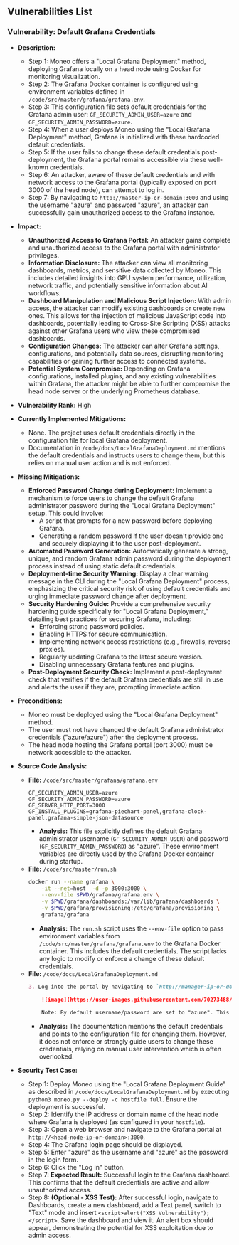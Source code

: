 ## Vulnerabilities List

### Vulnerability: Default Grafana Credentials

- **Description:**
    - Step 1: Moneo offers a "Local Grafana Deployment" method, deploying Grafana locally on a head node using Docker for monitoring visualization.
    - Step 2: The Grafana Docker container is configured using environment variables defined in `/code/src/master/grafana/grafana.env`.
    - Step 3: This configuration file sets default credentials for the Grafana admin user: `GF_SECURITY_ADMIN_USER=azure` and `GF_SECURITY_ADMIN_PASSWORD=azure`.
    - Step 4: When a user deploys Moneo using the "Local Grafana Deployment" method, Grafana is initialized with these hardcoded default credentials.
    - Step 5: If the user fails to change these default credentials post-deployment, the Grafana portal remains accessible via these well-known credentials.
    - Step 6: An attacker, aware of these default credentials and with network access to the Grafana portal (typically exposed on port 3000 of the head node), can attempt to log in.
    - Step 7: By navigating to `http://master-ip-or-domain:3000` and using the username "azure" and password "azure", an attacker can successfully gain unauthorized access to the Grafana instance.

- **Impact:**
    - **Unauthorized Access to Grafana Portal:** An attacker gains complete and unauthorized access to the Grafana portal with administrator privileges.
    - **Information Disclosure:** The attacker can view all monitoring dashboards, metrics, and sensitive data collected by Moneo. This includes detailed insights into GPU system performance, utilization, network traffic, and potentially sensitive information about AI workflows.
    - **Dashboard Manipulation and Malicious Script Injection:** With admin access, the attacker can modify existing dashboards or create new ones. This allows for the injection of malicious JavaScript code into dashboards, potentially leading to Cross-Site Scripting (XSS) attacks against other Grafana users who view these compromised dashboards.
    - **Configuration Changes:** The attacker can alter Grafana settings, configurations, and potentially data sources, disrupting monitoring capabilities or gaining further access to connected systems.
    - **Potential System Compromise:** Depending on Grafana configurations, installed plugins, and any existing vulnerabilities within Grafana, the attacker might be able to further compromise the head node server or the underlying Prometheus database.

- **Vulnerability Rank:** High

- **Currently Implemented Mitigations:**
    - None. The project uses default credentials directly in the configuration file for local Grafana deployment.
    - Documentation in `/code/docs/LocalGrafanaDeployment.md` mentions the default credentials and instructs users to change them, but this relies on manual user action and is not enforced.

- **Missing Mitigations:**
    - **Enforced Password Change during Deployment:** Implement a mechanism to force users to change the default Grafana administrator password during the "Local Grafana Deployment" setup. This could involve:
        -  A script that prompts for a new password before deploying Grafana.
        -  Generating a random password if the user doesn't provide one and securely displaying it to the user post-deployment.
    - **Automated Password Generation:** Automatically generate a strong, unique, and random Grafana admin password during the deployment process instead of using static default credentials.
    - **Deployment-time Security Warning:** Display a clear warning message in the CLI during the "Local Grafana Deployment" process, emphasizing the critical security risk of using default credentials and urging immediate password change after deployment.
    - **Security Hardening Guide:** Provide a comprehensive security hardening guide specifically for "Local Grafana Deployment," detailing best practices for securing Grafana, including:
        - Enforcing strong password policies.
        - Enabling HTTPS for secure communication.
        - Implementing network access restrictions (e.g., firewalls, reverse proxies).
        - Regularly updating Grafana to the latest secure version.
        - Disabling unnecessary Grafana features and plugins.
    - **Post-Deployment Security Check:** Implement a post-deployment check that verifies if the default Grafana credentials are still in use and alerts the user if they are, prompting immediate action.

- **Preconditions:**
    - Moneo must be deployed using the "Local Grafana Deployment" method.
    - The user must not have changed the default Grafana administrator credentials ("azure/azure") after the deployment process.
    - The head node hosting the Grafana portal (port 3000) must be network accessible to the attacker.

- **Source Code Analysis:**
    - **File:** `/code/src/master/grafana/grafana.env`
        ```env
        GF_SECURITY_ADMIN_USER=azure
        GF_SECURITY_ADMIN_PASSWORD=azure
        GF_SERVER_HTTP_PORT=3000
        GF_INSTALL_PLUGINS=grafana-piechart-panel,grafana-clock-panel,grafana-simple-json-datasource
        ```
        - **Analysis:** This file explicitly defines the default Grafana administrator username (`GF_SECURITY_ADMIN_USER`) and password (`GF_SECURITY_ADMIN_PASSWORD`) as "azure". These environment variables are directly used by the Grafana Docker container during startup.
    - **File:** `/code/src/master/run.sh`
        ```bash
        docker run --name grafana \
            -it --net=host  -d -p 3000:3000 \
            --env-file $PWD/grafana/grafana.env \
            -v $PWD/grafana/dashboards:/var/lib/grafana/dashboards \
            -v $PWD/grafana/provisioning:/etc/grafana/provisioning \
            grafana/grafana
        ```
        - **Analysis:** The `run.sh` script uses the `--env-file` option to pass environment variables from `/code/src/master/grafana/grafana.env` to the Grafana Docker container. This includes the default credentials. The script lacks any logic to modify or enforce a change of these default credentials.
    - **File:** `/code/docs/LocalGrafanaDeployment.md`
        ```markdown
        3. Log into the portal by navigating to `http://manager-ip-or-domain:3000` and inputting your credentials

            ![image](https://user-images.githubusercontent.com/70273488/173685955-dc51f7fc-da55-450b-b214-20d875e7687f.png)

            Note: By default username/password are set to "azure". This can be changed here "src/master/grafana/grafana.env"
        ```
        - **Analysis:** The documentation mentions the default credentials and points to the configuration file for changing them. However, it does not enforce or strongly guide users to change these credentials, relying on manual user intervention which is often overlooked.

- **Security Test Case:**
    - Step 1: Deploy Moneo using the "Local Grafana Deployment Guide" as described in `/code/docs/LocalGrafanaDeployment.md` by executing `python3 moneo.py --deploy -c hostfile full`. Ensure the deployment is successful.
    - Step 2: Identify the IP address or domain name of the head node where Grafana is deployed (as configured in your `hostfile`).
    - Step 3: Open a web browser and navigate to the Grafana portal at `http://<head-node-ip-or-domain>:3000`.
    - Step 4: The Grafana login page should be displayed.
    - Step 5: Enter "azure" as the username and "azure" as the password in the login form.
    - Step 6: Click the "Log in" button.
    - Step 7: **Expected Result:** Successful login to the Grafana dashboard. This confirms that the default credentials are active and allow unauthorized access.
    - Step 8: **(Optional - XSS Test):** After successful login, navigate to Dashboards, create a new dashboard, add a Text panel, switch to "Text" mode and insert `<script>alert("XSS Vulnerability");</script>`. Save the dashboard and view it. An alert box should appear, demonstrating the potential for XSS exploitation due to admin access.